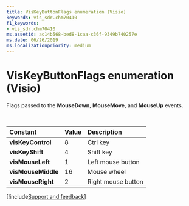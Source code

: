 ```yaml
---
title: VisKeyButtonFlags enumeration (Visio)
keywords: vis_sdr.chm70410
f1_keywords:
- vis_sdr.chm70410
ms.assetid: ac14b568-bed8-1caa-c36f-9349b740257e
ms.date: 06/26/2019
ms.localizationpriority: medium
---
```



# VisKeyButtonFlags enumeration (Visio)

Flags passed to the **MouseDown**, **MouseMove**, and **MouseUp** events.

<br/>

|Constant|Value|Description|
|:-----|:-----|:-----|
| **visKeyControl**|8|Ctrl key|
| **visKeyShift**|4|Shift key|
| **visMouseLeft**|1|Left mouse button|
| **visMouseMiddle**|16|Mouse wheel|
| **visMouseRight**|2|Right mouse button|

[!include[Support and feedback](~/includes/feedback-boilerplate.md)]